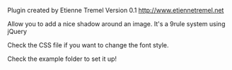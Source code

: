 Plugin created by Etienne Tremel
Version 0.1
http://www.etiennetremel.net
	
Allow you to add a nice shadow around an image.
It's a 9rule system using jQuery
	
Check the CSS file if you want to change the font style.

Check the example folder to set it up!